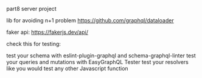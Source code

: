 part8 server project

lib for avoiding n+1 problem https://github.com/graphql/dataloader

faker api: https://fakerjs.dev/api/

check this for testing:

test your schema with eslint-plugin-graphql and schema-graphql-linter
test your queries and mutations with EasyGraphQL Tester
test your resolvers like you would test any other Javascript function
